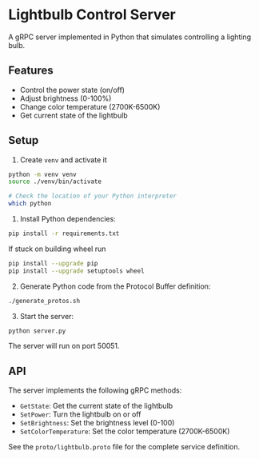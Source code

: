 # Lightbulb Control Server

A gRPC server implemented in Python that simulates controlling a lighting bulb.

## Features

- Control the power state (on/off)
- Adjust brightness (0-100%)
- Change color temperature (2700K-6500K)
- Get current state of the lightbulb

## Setup

1. Create `venv` and activate it

```bash
python -m venv venv
source ./venv/bin/activate

# Check the location of your Python interpreter
which python
```

1. Install Python dependencies:
```bash
pip install -r requirements.txt
```

If stuck on building wheel run

```bash
pip install --upgrade pip
pip install --upgrade setuptools wheel
```

2. Generate Python code from the Protocol Buffer definition:
```bash
./generate_protos.sh
```

3. Start the server:
```bash
python server.py
```

The server will run on port 50051.

## API

The server implements the following gRPC methods:

- `GetState`: Get the current state of the lightbulb
- `SetPower`: Turn the lightbulb on or off
- `SetBrightness`: Set the brightness level (0-100)
- `SetColorTemperature`: Set the color temperature (2700K-6500K)

See the `proto/lightbulb.proto` file for the complete service definition. 